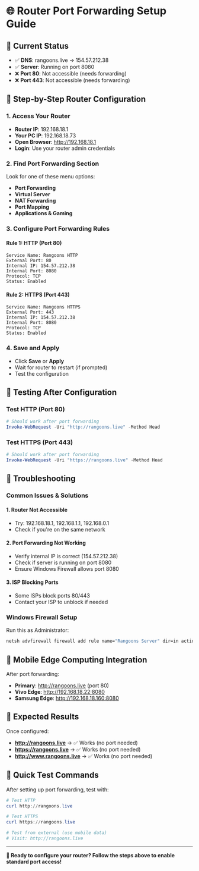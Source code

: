 # 🌐 Router Port Forwarding Setup Guide

## 🎯 Current Status
- ✅ **DNS**: rangoons.live → 154.57.212.38
- ✅ **Server**: Running on port 8080
- ❌ **Port 80**: Not accessible (needs forwarding)
- ❌ **Port 443**: Not accessible (needs forwarding)

## 🚀 Step-by-Step Router Configuration

### 1. Access Your Router
- **Router IP**: 192.168.18.1
- **Your PC IP**: 192.168.18.73
- **Open Browser**: http://192.168.18.1
- **Login**: Use your router admin credentials

### 2. Find Port Forwarding Section
Look for one of these menu options:
- **Port Forwarding**
- **Virtual Server**
- **NAT Forwarding**
- **Port Mapping**
- **Applications & Gaming**

### 3. Configure Port Forwarding Rules

#### Rule 1: HTTP (Port 80)
```
Service Name: Rangoons HTTP
External Port: 80
Internal IP: 154.57.212.38
Internal Port: 8080
Protocol: TCP
Status: Enabled
```

#### Rule 2: HTTPS (Port 443)
```
Service Name: Rangoons HTTPS
External Port: 443
Internal IP: 154.57.212.38
Internal Port: 8080
Protocol: TCP
Status: Enabled
```

### 4. Save and Apply
- Click **Save** or **Apply**
- Wait for router to restart (if prompted)
- Test the configuration

## 🧪 Testing After Configuration

### Test HTTP (Port 80)
```powershell
# Should work after port forwarding
Invoke-WebRequest -Uri "http://rangoons.live" -Method Head
```

### Test HTTPS (Port 443)
```powershell
# Should work after port forwarding
Invoke-WebRequest -Uri "https://rangoons.live" -Method Head
```

## 🔧 Troubleshooting

### Common Issues & Solutions

#### 1. Router Not Accessible
- Try: 192.168.18.1, 192.168.1.1, 192.168.0.1
- Check if you're on the same network

#### 2. Port Forwarding Not Working
- Verify internal IP is correct (154.57.212.38)
- Check if server is running on port 8080
- Ensure Windows Firewall allows port 8080

#### 3. ISP Blocking Ports
- Some ISPs block ports 80/443
- Contact your ISP to unblock if needed

### Windows Firewall Setup
Run this as Administrator:
```cmd
netsh advfirewall firewall add rule name="Rangoons Server" dir=in action=allow protocol=TCP localport=8080
```

## 📱 Mobile Edge Computing Integration

After port forwarding:
- **Primary**: http://rangoons.live (port 80)
- **Vivo Edge**: http://192.168.18.22:8080
- **Samsung Edge**: http://192.168.18.160:8080

## 🎉 Expected Results

Once configured:
- **http://rangoons.live** → ✅ Works (no port needed)
- **https://rangoons.live** → ✅ Works (no port needed)
- **http://www.rangoons.live** → ✅ Works (no port needed)

## 🚀 Quick Test Commands

After setting up port forwarding, test with:
```powershell
# Test HTTP
curl http://rangoons.live

# Test HTTPS
curl https://rangoons.live

# Test from external (use mobile data)
# Visit: http://rangoons.live
```

---

**🎯 Ready to configure your router? Follow the steps above to enable standard port access!**
